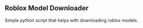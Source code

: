 Roblox Model Downloader
------------------------------------------------------------------
Simple python script that helps with downloading roblox models.
